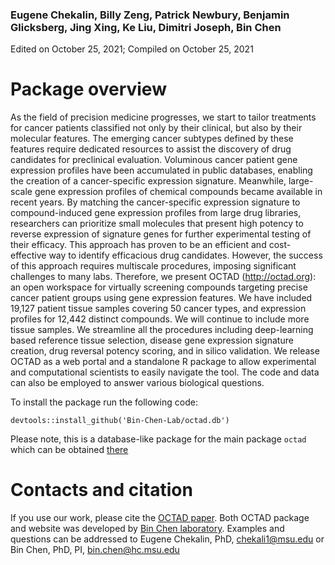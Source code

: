 ### Eugene Chekalin, Billy Zeng, Patrick Newbury, Benjamin Glicksberg, Jing Xing, Ke Liu, Dimitri Joseph, Bin Chen
Edited on October 25, 2021; Compiled on October 25, 2021

# Package overview
As the field of precision medicine progresses, we start to tailor treatments for cancer patients classified not only by their clinical, but also by their molecular features. The emerging cancer subtypes defined by these features require dedicated resources to assist the discovery of drug candidates for preclinical evaluation. Voluminous cancer patient gene expression profiles have been accumulated in public databases, enabling the creation of a cancer-specific expression signature. Meanwhile, large-scale gene expression profiles of chemical compounds became available in recent years. By matching the cancer-specific expression signature to compound-induced gene expression profiles from large drug libraries, researchers can prioritize small molecules that present high potency to reverse expression of signature genes for further experimental testing of their efficacy. This approach has proven to be an efficient and cost-effective way to identify efficacious drug candidates. However, the success of this approach requires multiscale procedures, imposing significant challenges to many labs. Therefore, we present OCTAD (http://octad.org): an open workspace for virtually screening compounds targeting precise cancer patient groups using gene expression features. We have included 19,127 patient tissue samples covering 50 cancer types, and expression profiles for 12,442 distinct compounds.  We will continue to include more tissue samples. We streamline all the procedures including deep-learning based reference tissue selection, disease gene expression signature creation, drug reversal potency scoring, and in silico validation. We release OCTAD as a web portal and a standalone R package to allow experimental and computational scientists to easily navigate the tool. The code and data can also be employed to answer various biological questions.

To install the package run the following code:
```{r eval=FALSE} 
devtools::install_github('Bin-Chen-Lab/octad.db')
```  
Please note, this is a database-like package for the main package ```octad``` which can be obtained [there](https://github.com/Bin-Chen-Lab/octad)

  
  
  # Contacts and citation
  If you use our work, please cite the [OCTAD paper](https://www.biorxiv.org/content/10.1101/821546v1). Both OCTAD package and website was developed by [Bin Chen laboratory](http://binchenlab.org/).
Examples and questions can be addressed to Eugene Chekalin, PhD, chekali1@msu.edu or Bin Chen, PhD, PI, bin.chen@hc.msu.edu

